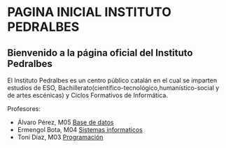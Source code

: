 # PAGINA INICIAL INSTITUTO PEDRALBES
## Bienvenido a la página oficial del Instituto Pedralbes 
El​ Instituto Pedralbes es un centro público catalán en el cual se imparten estudios de ESO,
Bachillerato(científico-tecnológico,humanístico-social y de artes escénicas) y Ciclos Formativos
de Informática.

Profesores:
- Álvaro Pérez, M05 [Base de datos](https://github.com/inspedralbes/mkdocs1-grup4/blob/8ccbc758cc5b11d47b8520a24b3905b6e7f28a92/mkdocs1-grup4/docs/m05.md)
- Ermengol Bota, M04 [Sistemas informaticos](https://github.com/inspedralbes/mkdocs1-grup4/blob/8ccbc758cc5b11d47b8520a24b3905b6e7f28a92/mkdocs1-grup4/docs/m04.md)
- Toni Díaz, M03 [Programación](https://github.com/inspedralbes/mkdocs1-grup4/blob/8ccbc758cc5b11d47b8520a24b3905b6e7f28a92/mkdocs1-grup4/docs/m03.md)
